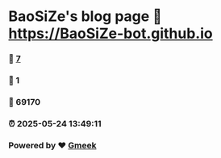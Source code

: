 # BaoSiZe's blog page :link: https://BaoSiZe-bot.github.io 
### :page_facing_up: [7](https://BaoSiZe-bot.github.io/tag.html) 
### :speech_balloon: 1 
### :hibiscus: 69170 
### :alarm_clock: 2025-05-24 13:49:11 
### Powered by :heart: [Gmeek](https://github.com/Meekdai/Gmeek)
